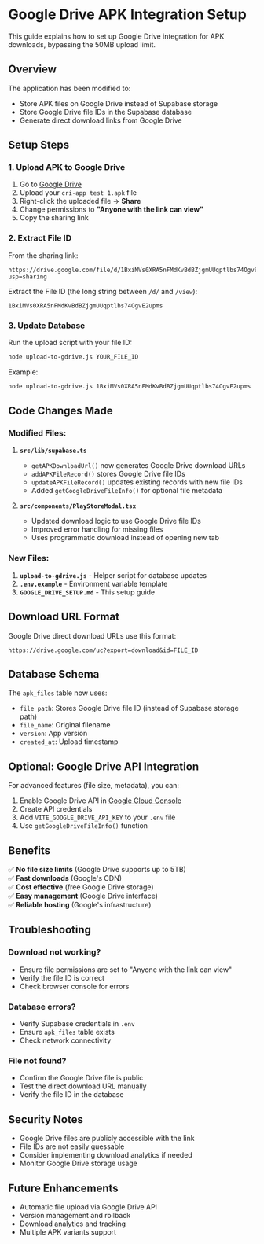 # Google Drive APK Integration Setup

This guide explains how to set up Google Drive integration for APK downloads, bypassing the 50MB upload limit.

## Overview

The application has been modified to:
- Store APK files on Google Drive instead of Supabase storage
- Store Google Drive file IDs in the Supabase database
- Generate direct download links from Google Drive

## Setup Steps

### 1. Upload APK to Google Drive

1. Go to [Google Drive](https://drive.google.com)
2. Upload your `cri-app test 1.apk` file
3. Right-click the uploaded file → **Share**
4. Change permissions to **"Anyone with the link can view"**
5. Copy the sharing link

### 2. Extract File ID

From the sharing link:
```
https://drive.google.com/file/d/1BxiMVs0XRA5nFMdKvBdBZjgmUUqptlbs74OgvE2upms/view?usp=sharing
```

Extract the File ID (the long string between `/d/` and `/view`):
```
1BxiMVs0XRA5nFMdKvBdBZjgmUUqptlbs74OgvE2upms
```

### 3. Update Database

Run the upload script with your file ID:

```bash
node upload-to-gdrive.js YOUR_FILE_ID
```

Example:
```bash
node upload-to-gdrive.js 1BxiMVs0XRA5nFMdKvBdBZjgmUUqptlbs74OgvE2upms
```

## Code Changes Made

### Modified Files:

1. **`src/lib/supabase.ts`**
   - `getAPKDownloadUrl()` now generates Google Drive download URLs
   - `addAPKFileRecord()` stores Google Drive file IDs
   - `updateAPKFileRecord()` updates existing records with new file IDs
   - Added `getGoogleDriveFileInfo()` for optional file metadata

2. **`src/components/PlayStoreModal.tsx`**
   - Updated download logic to use Google Drive file IDs
   - Improved error handling for missing files
   - Uses programmatic download instead of opening new tab

### New Files:

1. **`upload-to-gdrive.js`** - Helper script for database updates
2. **`.env.example`** - Environment variable template
3. **`GOOGLE_DRIVE_SETUP.md`** - This setup guide

## Download URL Format

Google Drive direct download URLs use this format:
```
https://drive.google.com/uc?export=download&id=FILE_ID
```

## Database Schema

The `apk_files` table now uses:
- `file_path`: Stores Google Drive file ID (instead of Supabase storage path)
- `file_name`: Original filename
- `version`: App version
- `created_at`: Upload timestamp

## Optional: Google Drive API Integration

For advanced features (file size, metadata), you can:

1. Enable Google Drive API in [Google Cloud Console](https://console.cloud.google.com/)
2. Create API credentials
3. Add `VITE_GOOGLE_DRIVE_API_KEY` to your `.env` file
4. Use `getGoogleDriveFileInfo()` function

## Benefits

✅ **No file size limits** (Google Drive supports up to 5TB)  
✅ **Fast downloads** (Google's CDN)  
✅ **Cost effective** (free Google Drive storage)  
✅ **Easy management** (Google Drive interface)  
✅ **Reliable hosting** (Google's infrastructure)  

## Troubleshooting

### Download not working?
- Ensure file permissions are set to "Anyone with the link can view"
- Verify the file ID is correct
- Check browser console for errors

### Database errors?
- Verify Supabase credentials in `.env`
- Ensure `apk_files` table exists
- Check network connectivity

### File not found?
- Confirm the Google Drive file is public
- Test the direct download URL manually
- Verify the file ID in the database

## Security Notes

- Google Drive files are publicly accessible with the link
- File IDs are not easily guessable
- Consider implementing download analytics if needed
- Monitor Google Drive storage usage

## Future Enhancements

- Automatic file upload via Google Drive API
- Version management and rollback
- Download analytics and tracking
- Multiple APK variants support